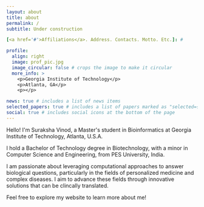 ```yaml
---
layout: about
title: about
permalink: /
subtitle: Under construction

[<a href='#'>Affiliations</a>. Address. Contacts. Motto. Etc.]: #

profile:
  align: right
  image: prof_pic.jpg
  image_circular: false # crops the image to make it circular
  more_info: >
    <p>Georgia Institute of Technology</p>
    <p>Atlanta, GA</p>
    <p></p>

news: true # includes a list of news items
selected_papers: true # includes a list of papers marked as "selected={true}"
social: true # includes social icons at the bottom of the page
---
```


Hello! I'm Suraksha Vinod, a Master's student in Bioinformatics at Georgia Institute of Technology, Atlanta, U.S.A.

I hold a Bachelor of Technology degree in Biotechnology, with a minor in Computer Science and Engineering, from PES University, India.

I am passionate about leveraging computational approaches to answer biological questions, particularly in the fields of personalized medicine and complex diseases. I aim to advance these fields through innovative solutions that can be clincally translated.

Feel free to explore my website to learn more about me!
